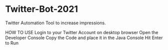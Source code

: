 # Twitter-Bot-2021
Twitter Automation Tool to increase impressions.


HOW TO USE
Login to your Twitter Account on desktop browser
Open the Developer Console
Copy the Code and place it in the Java Console
Hit Enter to Run



